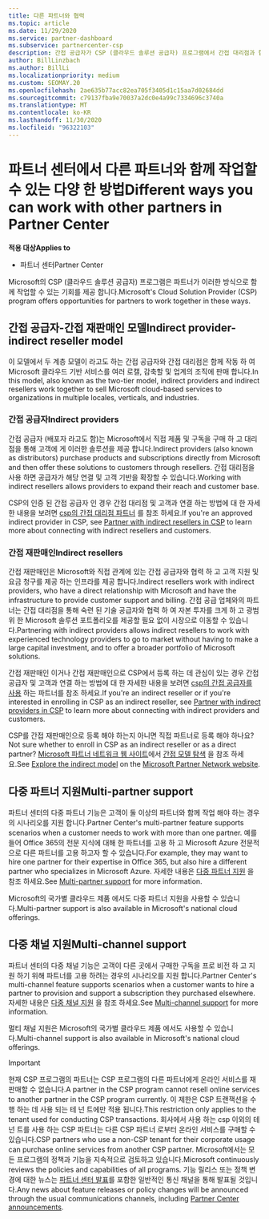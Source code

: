 ```yaml
---
title: 다른 파트너와 협력
ms.topic: article
ms.date: 11/29/2020
ms.service: partner-dashboard
ms.subservice: partnercenter-csp
description: 간접 공급자가 CSP (클라우드 솔루션 공급자) 프로그램에서 간접 대리점과 협력 하는 방법에 대해 알아보고 적절 한 역할을 결정 합니다.
author: BillLinzbach
ms.author: BillLi
ms.localizationpriority: medium
ms.custom: SEOMAY.20
ms.openlocfilehash: 2ae635b77acc82ea705f3405d1c15aa7d02684dd
ms.sourcegitcommit: c79137fba9e70037a2dc0e4a99c7334696c3740a
ms.translationtype: MT
ms.contentlocale: ko-KR
ms.lasthandoff: 11/30/2020
ms.locfileid: "96322103"
---
```

# <a name="different-ways-you-can-work-with-other-partners-in-partner-center"></a><span data-ttu-id="c5c83-103">파트너 센터에서 다른 파트너와 함께 작업할 수 있는 다양 한 방법</span><span class="sxs-lookup"><span data-stu-id="c5c83-103">Different ways you can work with other partners in Partner Center</span></span>

<span data-ttu-id="c5c83-104">**적용 대상**</span><span class="sxs-lookup"><span data-stu-id="c5c83-104">**Applies to**</span></span>

- <span data-ttu-id="c5c83-105">파트너 센터</span><span class="sxs-lookup"><span data-stu-id="c5c83-105">Partner Center</span></span>

<span data-ttu-id="c5c83-106">Microsoft의 CSP (클라우드 솔루션 공급자) 프로그램은 파트너가 이러한 방식으로 함께 작업할 수 있는 기회를 제공 합니다.</span><span class="sxs-lookup"><span data-stu-id="c5c83-106">Microsoft's Cloud Solution Provider (CSP) program offers opportunities for partners to work together in these ways.</span></span>

## <a name="indirect-provider-indirect-reseller-model"></a><span data-ttu-id="c5c83-107">간접 공급자-간접 재판매인 모델</span><span class="sxs-lookup"><span data-stu-id="c5c83-107">Indirect provider-indirect reseller model</span></span>

<span data-ttu-id="c5c83-108">이 모델에서 두 계층 모델이 라고도 하는 간접 공급자와 간접 대리점은 함께 작동 하 여 Microsoft 클라우드 기반 서비스를 여러 로캘, 감축할 및 업계의 조직에 판매 합니다.</span><span class="sxs-lookup"><span data-stu-id="c5c83-108">In this model, also known as the two-tier model, indirect providers and indirect resellers work together to sell Microsoft cloud-based services to organizations in multiple locales, verticals, and industries.</span></span>

### <a name="indirect-providers"></a><span data-ttu-id="c5c83-109">간접 공급자</span><span class="sxs-lookup"><span data-stu-id="c5c83-109">Indirect providers</span></span>

<span data-ttu-id="c5c83-110">간접 공급자 (배포자 라고도 함)는 Microsoft에서 직접 제품 및 구독을 구매 하 고 대리점을 통해 고객에 게 이러한 솔루션을 제공 합니다.</span><span class="sxs-lookup"><span data-stu-id="c5c83-110">Indirect providers (also known as distributors) purchase products and subscriptions directly from Microsoft and then offer these solutions to customers through resellers.</span></span> <span data-ttu-id="c5c83-111">간접 대리점을 사용 하면 공급자가 해당 연결 및 고객 기반을 확장할 수 있습니다.</span><span class="sxs-lookup"><span data-stu-id="c5c83-111">Working with indirect resellers allows providers to expand their reach and customer base.</span></span>

<span data-ttu-id="c5c83-112">CSP의 인증 된 간접 공급자 인 경우 간접 대리점 및 고객과 연결 하는 방법에 대 한 자세한 내용을 보려면 [csp의 간접 대리점 파트너](indirect-provider-tasks-in-partner-center.md) 를 참조 하세요.</span><span class="sxs-lookup"><span data-stu-id="c5c83-112">If you're an approved indirect provider in CSP, see [Partner with indirect resellers in CSP](indirect-provider-tasks-in-partner-center.md) to learn more about connecting with indirect resellers and customers.</span></span>

### <a name="indirect-resellers"></a><span data-ttu-id="c5c83-113">간접 재판매인</span><span class="sxs-lookup"><span data-stu-id="c5c83-113">Indirect resellers</span></span>

<span data-ttu-id="c5c83-114">간접 재판매인은 Microsoft와 직접 관계에 있는 간접 공급자와 협력 하 고 고객 지원 및 요금 청구를 제공 하는 인프라를 제공 합니다.</span><span class="sxs-lookup"><span data-stu-id="c5c83-114">Indirect resellers work with indirect providers, who have a direct relationship with Microsoft and have the infrastructure to provide customer support and billing.</span></span> <span data-ttu-id="c5c83-115">간접 공급 업체와의 파트너는 간접 대리점을 통해 숙련 된 기술 공급자와 협력 하 여 자본 투자를 크게 하 고 광범위 한 Microsoft 솔루션 포트폴리오를 제공할 필요 없이 시장으로 이동할 수 있습니다.</span><span class="sxs-lookup"><span data-stu-id="c5c83-115">Partnering with indirect providers allows indirect resellers to work with experienced technology providers to go to market without having to make a large capital investment, and to offer a broader portfolio of Microsoft solutions.</span></span>

<span data-ttu-id="c5c83-116">간접 재판매인 이거나 간접 재판매인으로 CSP에서 등록 하는 데 관심이 있는 경우 간접 공급자 및 고객과 연결 하는 방법에 대 한 자세한 내용을 보려면 [csp의 간접 공급자를 사용](indirect-reseller-tasks-in-partner-center.md) 하는 파트너를 참조 하세요.</span><span class="sxs-lookup"><span data-stu-id="c5c83-116">If you're an indirect reseller or if you're interested in enrolling in CSP as an indirect reseller, see [Partner with indirect providers in CSP](indirect-reseller-tasks-in-partner-center.md) to learn more about connecting with indirect providers and customers.</span></span>

<span data-ttu-id="c5c83-117">CSP를 간접 재판매인으로 등록 해야 하는지 아니면 직접 파트너로 등록 해야 하나요?</span><span class="sxs-lookup"><span data-stu-id="c5c83-117">Not sure whether to enroll in CSP as an indirect reseller or as a direct partner?</span></span> <span data-ttu-id="c5c83-118">[Microsoft 파트너 네트워크 웹 사이트](https://partner.microsoft.com)에서 [간접 모델 탐색](https://partner.microsoft.com/cloud-solution-provider/indirect) 을 참조 하세요.</span><span class="sxs-lookup"><span data-stu-id="c5c83-118">See [Explore the indirect model](https://partner.microsoft.com/cloud-solution-provider/indirect) on the [Microsoft Partner Network website](https://partner.microsoft.com).</span></span>

## <a name="multi-partner-support"></a><span data-ttu-id="c5c83-119">다중 파트너 지원</span><span class="sxs-lookup"><span data-stu-id="c5c83-119">Multi-partner support</span></span>

<span data-ttu-id="c5c83-120">파트너 센터의 다중 파트너 기능은 고객이 둘 이상의 파트너와 함께 작업 해야 하는 경우의 시나리오를 지원 합니다.</span><span class="sxs-lookup"><span data-stu-id="c5c83-120">Partner Center's multi-partner feature supports scenarios when a customer needs to work with more than one partner.</span></span> <span data-ttu-id="c5c83-121">예를 들어 Office 365의 전문 지식에 대해 한 파트너를 고용 하 고 Microsoft Azure 전문적으로 다른 파트너를 고용 하고자 할 수 있습니다.</span><span class="sxs-lookup"><span data-stu-id="c5c83-121">For example, they may want to hire one partner for their expertise in Office 365, but also hire a different partner who specializes in Microsoft Azure.</span></span> <span data-ttu-id="c5c83-122">자세한 내용은 [다중 파트너 지원](multipartner.md) 을 참조 하세요.</span><span class="sxs-lookup"><span data-stu-id="c5c83-122">See [Multi-partner support](multipartner.md) for more information.</span></span>

<span data-ttu-id="c5c83-123">Microsoft의 국가별 클라우드 제품 에서도 다중 파트너 지원을 사용할 수 있습니다.</span><span class="sxs-lookup"><span data-stu-id="c5c83-123">Multi-partner support is also available in Microsoft's national cloud offerings.</span></span>

## <a name="multi-channel-support"></a><span data-ttu-id="c5c83-124">다중 채널 지원</span><span class="sxs-lookup"><span data-stu-id="c5c83-124">Multi-channel support</span></span>

<span data-ttu-id="c5c83-125">파트너 센터의 다중 채널 기능은 고객이 다른 곳에서 구매한 구독을 프로 비전 하 고 지원 하기 위해 파트너를 고용 하려는 경우의 시나리오를 지원 합니다.</span><span class="sxs-lookup"><span data-stu-id="c5c83-125">Partner Center's multi-channel feature supports scenarios when a customer wants to hire a partner to provision and support a subscription they purchased elsewhere.</span></span> <span data-ttu-id="c5c83-126">자세한 내용은 [다중 채널 지원](multichannel.md) 을 참조 하세요.</span><span class="sxs-lookup"><span data-stu-id="c5c83-126">See [Multi-channel support](multichannel.md) for more information.</span></span>

<span data-ttu-id="c5c83-127">멀티 채널 지원은 Microsoft의 국가별 클라우드 제품 에서도 사용할 수 있습니다.</span><span class="sxs-lookup"><span data-stu-id="c5c83-127">Multi-channel support is also available in Microsoft's national cloud offerings.</span></span>

> [!IMPORTANT]  
> <span data-ttu-id="c5c83-128">현재 CSP 프로그램의 파트너는 CSP 프로그램의 다른 파트너에게 온라인 서비스를 재판매할 수 없습니다.</span><span class="sxs-lookup"><span data-stu-id="c5c83-128">A partner in the CSP program cannot resell online services to another partner in the CSP program currently.</span></span> <span data-ttu-id="c5c83-129">이 제한은 CSP 트랜잭션을 수행 하는 데 사용 되는 테 넌 트에만 적용 됩니다.</span><span class="sxs-lookup"><span data-stu-id="c5c83-129">This restriction only applies to the tenant used for conducting CSP transactions.</span></span> <span data-ttu-id="c5c83-130">회사에서 사용 하는 csp 이외의 테 넌 트를 사용 하는 CSP 파트너는 다른 CSP 파트너 로부터 온라인 서비스를 구매할 수 있습니다.</span><span class="sxs-lookup"><span data-stu-id="c5c83-130">CSP partners who use a non-CSP tenant for their corporate usage can purchase online services from another CSP partner.</span></span> <span data-ttu-id="c5c83-131">Microsoft에서는 모든 프로그램의 정책과 기능을 지속적으로 검토하고 있습니다.</span><span class="sxs-lookup"><span data-stu-id="c5c83-131">Microsoft continuously reviews the policies and capabilities of all programs.</span></span> <span data-ttu-id="c5c83-132">기능 릴리스 또는 정책 변경에 대한 뉴스는 [파트너 센터 발표](announcements/index.md)를 포함한 일반적인 통신 채널을 통해 발표될 것입니다.</span><span class="sxs-lookup"><span data-stu-id="c5c83-132">Any news about feature releases or policy changes will be announced through the usual communications channels, including [Partner Center announcements](announcements/index.md).</span></span>

